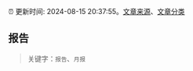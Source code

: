:alarm_clock: 更新时间: 2024-08-15 20:37:55。[文章来源](/README.md)、[文章分类](/TAGS.md)

## 报告


> 关键字：`报告`、`月报`



